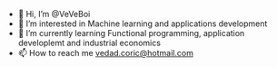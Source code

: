- 👋 Hi, I’m @VeVeBoi
- 👀 I’m interested in Machine learning and applications development
- 🌱 I’m currently learning Functional programming, application developlemt and industrial economics
- 📫 How to reach me vedad.coric@hotmail.com
